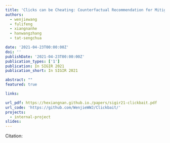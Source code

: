 ```yaml
---
title: 'Clicks can be Cheating: Counterfactual Recommendation for Mitigating Clickbait Issue'
authors:
  - wenjiewang
  - fulifeng
  - xiangnanhe
  - hanwangzhang
  - tat-sengchua

date: '2021-04-23T00:00:00Z'
doi: ''
publishDate: '2021-04-23T00:00:00Z'
publication_types: ['1']
publication: In SIGIR 2021 
publication_short: In SIGIR 2021 

abstract: ""
featured: true

links:

url_pdf: https://hexiangnan.github.io./papers/sigir21-clickbait.pdf
url_code: 'https://github.com/WenjieWWJ/Clickbait/'
projects:
  - internal-project
slides:
---
```




Citation:
